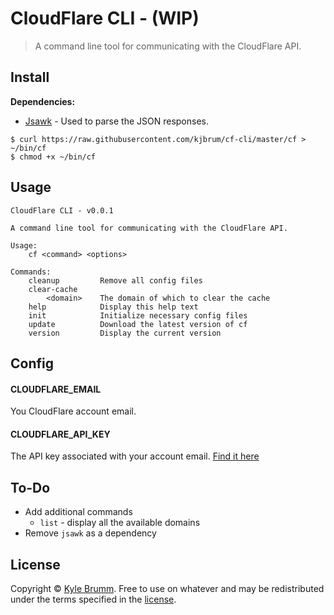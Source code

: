 # CloudFlare CLI - (WIP)

> A command line tool for communicating with the CloudFlare API.


## Install

__Dependencies:__

- [Jsawk](https://github.com/micha/jsawk) - Used to parse the JSON responses.

```
$ curl https://raw.githubusercontent.com/kjbrum/cf-cli/master/cf > ~/bin/cf
$ chmod +x ~/bin/cf
```


## Usage

```
CloudFlare CLI - v0.0.1

A command line tool for communicating with the CloudFlare API.

Usage:
    cf <command> <options>

Commands:
    cleanup         Remove all config files
    clear-cache
        <domain>    The domain of which to clear the cache
    help            Display this help text
    init            Initialize necessary config files
    update          Download the latest version of cf
    version         Display the current version
```


## Config

#### CLOUDFLARE_EMAIL

You CloudFlare account email.

#### CLOUDFLARE_API_KEY

The API key associated with your account email. [Find it here](https://www.cloudflare.com/a/account/my-account)


## To-Do

- Add additional commands
    - `list` - display all the available domains
- Remove `jsawk` as a dependency


## License

Copyright © [Kyle Brumm](http://kylebrumm.com). Free to use on whatever and may be redistributed under the terms specified in the [license](LICENSE.md).
